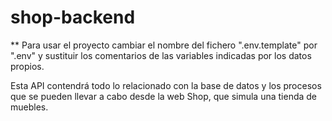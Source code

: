 # shop-backend
** Para usar el proyecto cambiar el nombre del fichero ".env.template" por ".env" y sustituir los comentarios de las variables indicadas por los datos propios.

Esta API contendrá todo lo relacionado con la base de datos y los procesos que se pueden llevar a cabo desde la web Shop, que simula una tienda de muebles.